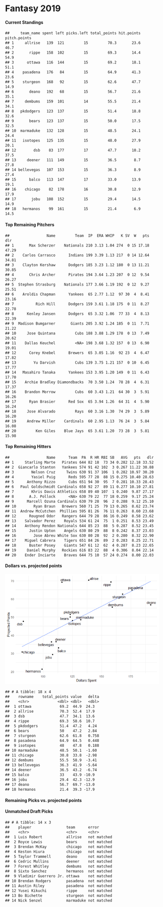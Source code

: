 Fantasy 2019
================

#### Current Standings

    ##     team_name spent left picks.left total_points hit.points pitch.points
    ## 1     allrise   139  121         15         70.3       23.6         46.7
    ## 2       rippe   158  102         15         69.3       14.4         54.9
    ## 3      ottawa   116  144         15         69.2       18.1         51.1
    ## 4    pasadena   176   84         15         64.9       41.3         23.6
    ## 5    sturgeon   168   92         15         62.6       47.7         14.9
    ## 6       deano   192   68         15         56.7       21.6         35.1
    ## 7     dembums   159  101         14         55.5       21.4         34.1
    ## 8   pkdodgers   123  137         15         51.4       18.8         32.6
    ## 9       bears   123  137         15         50.0       17.5         32.5
    ## 10  marmaduke   132  128         15         48.5       24.1         24.4
    ## 11   isotopes   125  135         15         48.0       27.9         20.1
    ## 12        dsb    83  177         17         47.7       10.2         37.5
    ## 13     deener   111  149         15         36.5        8.7         27.8
    ## 14 bellevegas   107  153         15         36.3        8.9         27.4
    ## 15      balco   113  147         17         33.0       13.9         19.1
    ## 16    chicago    82  178         16         30.8       12.9         17.9
    ## 17       jobu   108  152         15         29.4       14.5         14.9
    ## 18   hermanos    99  161         15         21.4        6.9         14.5

#### Top Remaining Pitchers

    ##                 Name         Team  IP  ERA WHIP   K SV  W   pts   dlr
    ## 1       Max Scherzer    Nationals 210 3.13 1.04 274  0 15 17.18 47.29
    ## 2    Carlos Carrasco      Indians 199 3.39 1.13 217  0 14 12.64 34.81
    ## 3    Clayton Kershaw      Dodgers 185 3.23 1.12 180  0 13 11.21 30.85
    ## 4       Chris Archer      Pirates 194 3.64 1.23 207  0 12  9.54 26.27
    ## 5  Stephen Strasburg    Nationals 177 3.66 1.19 192  0 12  9.27 25.51
    ## 6    Aroldis Chapman      Yankees  65 2.77 1.12  97 30  4  8.41 23.16
    ## 7          Rich Hill      Dodgers 159 3.61 1.18 175  0 11  8.27 22.78
    ## 8      Kenley Jansen      Dodgers  65 3.32 1.06  77 33  4  8.13 22.39
    ## 9  Madison Bumgarner       Giants 205 3.92 1.24 185  0 11  7.71 21.22
    ## 10     Jose Quintana         Cubs 188 3.88 1.29 178  0 13  7.49 20.62
    ## 11    Dallas Keuchel         <NA> 198 3.68 1.32 157  0 13  6.90 19.01
    ## 12      Corey Knebel      Brewers  65 3.05 1.16  92 23  4  6.47 17.82
    ## 13        Yu Darvish         Cubs 139 3.75 1.21 157  0 10  6.45 17.77
    ## 14   Masahiro Tanaka      Yankees 153 3.95 1.20 149  0 11  6.43 17.70
    ## 15    Archie Bradley Diamondbacks  70 3.50 1.24  78 28  4  6.31 17.37
    ## 16    Brandon Morrow         Cubs  60 3.43 1.21  64 30  3  5.91 16.26
    ## 17      Ryan Brasier      Red Sox  65 3.94 1.26  64 31  4  5.90 16.24
    ## 18     Jose Alvarado         Rays  60 3.16 1.30  74 29  3  5.89 16.20
    ## 19     Andrew Miller    Cardinals  60 2.95 1.13  76 24  3  5.84 16.08
    ## 20         Ken Giles    Blue Jays  65 3.61 1.20  73 28  3  5.81 15.98

#### Top Remaining Hitters

    ##                 Name      Team  PA  R HR RBI SB   AVG   pts   dlr
    ## 1     Starling Marte   Pirates 644 82 18  73 34 0.282 12.18 33.52
    ## 2  Giancarlo Stanton   Yankees 574 91 42 102  3 0.267 11.22 30.88
    ## 3        Nelson Cruz     Twins 630 91 37 106  1 0.282 10.97 30.20
    ## 4        Yasiel Puig      Reds 595 77 28  88 15 0.275 10.40 28.63
    ## 5      Anthony Rizzo      Cubs 651 94 30  95  7 0.281 10.33 28.43
    ## 6   Paul Goldschmidt Cardinals 658 92 27  89 11 0.277 10.10 27.81
    ## 7        Khris Davis Athletics 658 89 40 107  1 0.240  9.87 27.17
    ## 8       A.J. Pollock      <NA> 630 79 22  77 18 0.259  9.17 25.24
    ## 9      Marcell Ozuna Cardinals 630 79 28  96  2 0.288  9.12 25.10
    ## 10        Ryan Braun   Brewers 560 71 25  79 13 0.265  8.62 23.74
    ## 11  Andrew McCutchen  Phillies 595 81 26  76 11 0.263  8.60 23.68
    ## 12      Rougned Odor   Rangers 644 79 28  86 16 0.249  8.58 23.62
    ## 13    Salvador Perez    Royals 534 61 24  75  1 0.251  8.53 23.49
    ## 14    Anthony Rendon Nationals 644 85 23  88  5 0.287  8.52 23.45
    ## 15      Justin Upton    Angels 630 80 29  88  8 0.242  8.37 23.03
    ## 16        Jose Abreu White Sox 630 80 28  92  2 0.280  8.32 22.90
    ## 17    Miguel Cabrera    Tigers 651 84 26  89  2 0.283  8.25 22.71
    ## 18      Buster Posey    Giants 547 61 12  62  4 0.287  8.23 22.65
    ## 19     Daniel Murphy   Rockies 616 83 22  88  4 0.306  8.04 22.14
    ## 20    Ender Inciarte    Braves 644 75 10  57 24 0.274  8.00 22.03

#### Dollars vs. projected points

![](draftguide_files/figure-markdown_github/unnamed-chunk-6-1.png)

    ## # A tibble: 18 x 4
    ##    rowname    total_points value   delta
    ##    <chr>             <dbl> <dbl>   <dbl>
    ##  1 ottawa             69.2  44.9  24.3  
    ##  2 allrise            70.3  52.4  17.9  
    ##  3 dsb                47.7  34.1  13.6  
    ##  4 rippe              69.3  58.6  10.7  
    ##  5 pkdodgers          51.4  47.2   4.24 
    ##  6 bears              50    47.2   2.84 
    ##  7 sturgeon           62.6  61.8   0.758
    ##  8 pasadena           64.9  64.5   0.448
    ##  9 isotopes           48    47.8   0.188
    ## 10 marmaduke          48.5  50.1  -1.60 
    ## 11 chicago            30.8  33.8  -2.98 
    ## 12 dembums            55.5  58.9  -3.41 
    ## 13 bellevegas         36.3  41.9  -5.64 
    ## 14 deener             36.5  43.2  -6.74 
    ## 15 balco              33    43.9 -10.9  
    ## 16 jobu               29.4  42.3 -12.9  
    ## 17 deano              56.7  69.7 -13.0  
    ## 18 hermanos           21.4  39.3 -17.9

#### Remaining Picks vs. projected points

#### Unmatched Draft Picks

    ## # A tibble: 14 x 3
    ##    player                team      error      
    ##    <chr>                 <chr>     <chr>      
    ##  1 Luis Robert           allrise   not matched
    ##  2 Royce Lewis           bears     not matched
    ##  3 Brendan McKay         chicago   not matched
    ##  4 Keston Hiura          chicago   not matched
    ##  5 Taylor Trammell       deano     not matched
    ##  6 Cedric Mullins        deener    not matched
    ##  7 Forest Whitley        dembums   not matched
    ##  8 Sixto Sanchez         hermanos  not matched
    ##  9 Vladimir Guerrero Jr. ottawa    not matched
    ## 10 Brendan Rodgers       pasadena  not matched
    ## 11 Austin Riley          pasadena  not matched
    ## 12 Yusei Kikuchi         rippe     not matched
    ## 13 Bo Bichette           sturgeon  not matched
    ## 14 Nick Senzel           marmaduke not matched
